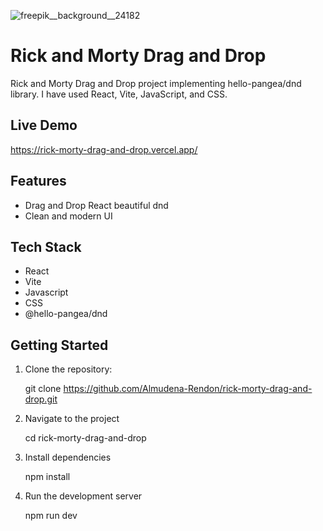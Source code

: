 
![freepik__background__24182](https://github.com/user-attachments/assets/f8ad5cc9-3ad5-4ebe-bb70-bb3cc0a38826)

# Rick and Morty Drag and Drop

Rick and Morty Drag and Drop project implementing hello-pangea/dnd library. I have used React, Vite, JavaScript, and CSS.

## Live Demo

https://rick-morty-drag-and-drop.vercel.app/

## Features

- Drag and Drop React beautiful dnd
- Clean and modern UI

## Tech Stack

- React
- Vite
- Javascript
- CSS
- @hello-pangea/dnd

## Getting Started

1. Clone the repository:

   git clone https://github.com/Almudena-Rendon/rick-morty-drag-and-drop.git

2. Navigate to the project

   cd rick-morty-drag-and-drop
   
3. Install dependencies

   npm install
   
4. Run the development server

   npm run dev

